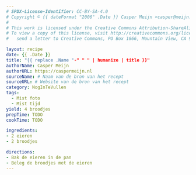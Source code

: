 ```yaml
---
# SPDX-License-Identifier: CC-BY-SA-4.0
# Copyright © {{ dateFormat "2006" .Date }} Casper Meijn <casper@meijn.net>
# 
# This work is licensed under the Creative Commons Attribution-ShareAlike 4.0 International License. 
# To view a copy of this license, visit http://creativecommons.org/licenses/by-sa/4.0/ or 
#   send a letter to Creative Commons, PO Box 1866, Mountain View, CA 94042, USA.

layout: recipe
date: {{ .Date }}
title: "{{ replace .Name "-" " " | humanize | title }}"
authorName: Casper Meijn
authorURL: https://caspermeijn.nl
sourceName: # Naam van de bron van het recept
sourceURL: # Website van de bron van het recept
category: NogInTeVullen
tags:
  - Mist foto
  - Mist tijd
yield: 4 broodjes
prepTime: TODO
cookTime: TODO 

ingredients:
- 2 eieren
- 2 broodjes

directions:
- Bak de eieren in de pan
- Beleg de broodjes met de eieren
---
```

